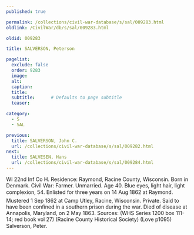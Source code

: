 ```yaml
---
published: true

permalink: /collections/civil-war-database/s/sal/009283.html
oldlink: /CivilWar/db/s/sal/009283.html

oldid: 009283

title: SALVERSON, Peterson

pagelist:
  exclude: false
  order: 9283
  image: 
  alt:
  caption:
  title:
  subtitle:      # Defaults to page subtitle
  teaser:

category: 
  - S 
  - SAL

previous:
  title: SALVERSON, John C.
  url: /collections/civil-war-database/s/sal/009282.html  
next:
  title: SALVESEN, Hans
  url: /collections/civil-war-database/s/sal/009284.html   
---
```

WI 22nd Inf Co H. Residence: Raymond, Racine County, Wisconsin. Born in Denmark. Civil War: Farmer. Unmarried. Age 40. Blue eyes, light hair, light complexion, 5&#146;4&#148;. Enlisted for three years on 14 Aug 1862 at Raymond. Mustered 1 Sep 1862 at Camp Utley, Racine, Wisconsin. Private. Said to have been confined in a southern prison during the war. Died of disease at Annapolis, Maryland, on 2 May 1863. Sources: (WHS Series 1200 box 111-14; red book vol 27) (Racine County Historical Society) (Love p1095) &#147;Salverson, Peter&#148;.